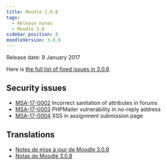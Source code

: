 ```yaml
---
title: Moodle 3.0.8
tags:
  - Release notes
  - Moodle 3.0
sidebar_position: 8
moodleVersion: 3.0.8
---
```


Release date: 9 January 2017

Here is [the full list of fixed issues in 3.0.8](https://moodle.atlassian.net/secure/IssueNavigator!executeAdvanced.jspa?jqlQuery=project+%3D+mdl+AND+resolution+%3D+fixed+AND+fixVersion+in+%28%223.0.8%22%29+ORDER+BY+priority+DESC&runQuery=true&clear=true).

## Security issues

- [MSA-17-0002](https://moodle.org/mod/forum/discuss.php?d=345912) Incorrect sanitation of attributes in forums
- [MSA-17-0003](https://moodle.org/mod/forum/discuss.php?d=345914) PHPMailer vulnerability in no-reply address
- [MSA-17-0004](https://moodle.org/mod/forum/discuss.php?d=345915) XSS in assignment submission page

## Translations

- [Notes de mise à jour de Moodle 3.0.8](https://docs.moodle.org/fr/Notes_de_mise_à_jour_de_Moodle_3.0.8)
- [Notas de Moodle 3.0.8](https://docs.moodle.org/es/Notas_de_Moodle_3.0.8)
